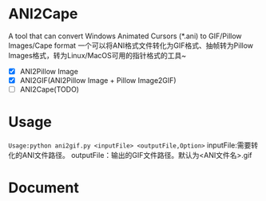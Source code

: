 # ANI2Cape
A tool that can convert Windows Animated Cursors (*.ani) to GIF/Pillow Images/Cape format
一个可以将ANI格式文件转化为GIF格式、抽帧转为Pillow Images格式，转为Linux/MacOS可用的指针格式的工具~

- [x] ANI2Pillow Image
- [x] ANI2GIF(ANI2Pillow Image + Pillow Image2GIF)
- [ ] ANI2Cape(TODO)

# Usage
`Usage:python ani2gif.py <inputFile> <outputFile,Option>`
inputFile:需要转化的ANI文件路径。
outputFile：输出的GIF文件路径。默认为<ANI文件名>.gif

# Document
